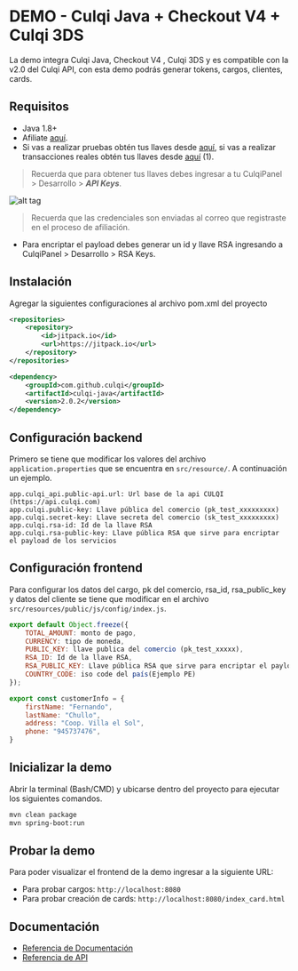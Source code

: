 # DEMO - Culqi Java + Checkout V4 + Culqi 3DS

La demo integra Culqi Java, Checkout V4 , Culqi 3DS y es compatible con la v2.0 del Culqi API, con esta demo podrás generar tokens, cargos, clientes, cards.

## Requisitos

* Java 1.8+
* Afiliate [aquí](https://afiliate.culqi.com/).
* Si vas a realizar pruebas obtén tus llaves desde [aquí](https://integ-panel.culqi.com/#/registro), si vas a realizar transacciones reales obtén tus llaves desde [aquí](https://panel.culqi.com/#/registro) (1).

> Recuerda que para obtener tus llaves debes ingresar a tu CulqiPanel > Desarrollo > ***API Keys***.

![alt tag](http://i.imgur.com/NhE6mS9.png)

> Recuerda que las credenciales son enviadas al correo que registraste en el proceso de afiliación.

* Para encriptar el payload debes generar un id y llave RSA ingresando a CulqiPanel > Desarrollo > RSA Keys.

## Instalación

Agregar la siguientes configuraciones al archivo pom.xml del proyecto 

```xml
<repositories>
	<repository>
		<id>jitpack.io</id>
		<url>https://jitpack.io</url>
	</repository>
</repositories>
```

```xml
<dependency>
	<groupId>com.github.culqi</groupId>
	<artifactId>culqi-java</artifactId>
	<version>2.0.2</version>
</dependency>
```

## Configuración backend

Primero se tiene que modificar los valores del archivo `application.properties` que se encuentra en `src/resource/`. A continuación un ejemplo.

```
app.culqi_api.public-api.url: Url base de la api CULQI (https://api.culqi.com)
app.culqi.public-key: Llave pública del comercio (pk_test_xxxxxxxxx)
app.culqi.secret-key: Llave secreta del comercio (sk_test_xxxxxxxxx)
app.culqi.rsa-id: Id de la llave RSA
app.culqi.rsa-public-key: Llave pública RSA que sirve para encriptar el payload de los servicios
```
## Configuración frontend

Para configurar los datos del cargo, pk del comercio, rsa_id, rsa_public_key y datos del cliente se tiene que modificar en el archivo `src/resources/public/js/config/index.js`.

```js
export default Object.freeze({
    TOTAL_AMOUNT: monto de pago,
    CURRENCY: tipo de moneda,
    PUBLIC_KEY: llave publica del comercio (pk_test_xxxxx),
    RSA_ID: Id de la llave RSA,
    RSA_PUBLIC_KEY: Llave pública RSA que sirve para encriptar el payload de los servicios del checkout,
    COUNTRY_CODE: iso code del país(Ejemplo PE)
});

export const customerInfo = {
    firstName: "Fernando",
    lastName: "Chullo",
    address: "Coop. Villa el Sol",
    phone: "945737476",
}
```

## Inicializar la demo
Abrir la terminal (Bash/CMD) y ubicarse dentro del proyecto para ejecutar los siguientes comandos.

```bash
mvn clean package
mvn spring-boot:run
```

## Probar la demo

Para poder visualizar el frontend de la demo ingresar a la siguiente URL:

- Para probar cargos: `http://localhost:8080`
- Para probar creación de cards: `http://localhost:8080/index_card.html`


## Documentación

- [Referencia de Documentación](https://docs.culqi.com/)
- [Referencia de API](https://apidocs.culqi.com/)
